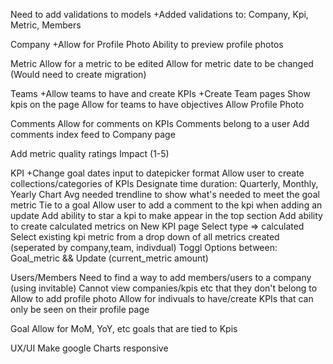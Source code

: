 Need to add validations to models
	+Added validations to: Company, Kpi, Metric, Members

Company
	+Allow for Profile Photo
	Ability to preview profile photos

Metric
	Allow for a metric to be edited
	Allow for metric date to be changed (Would need to create migration)

Teams
	+Allow teams to have and create KPIs
	+Create Team pages
	Show kpis on the page
	Allow for teams to have objectives
	Allow Profile Photo


Comments
	Allow for comments on KPIs
	Comments belong to a user
	Add comments index feed to Company page

Add metric quality ratings
	Impact (1-5)

KPI
	+Change goal dates input to datepicker format
	Allow user to create collections/categories of KPIs
	Designate time duration: Quarterly, Monthly, Yearly
	Chart Avg needed trendline to show what's needed to meet the goal metric
	Tie to a goal
	Allow user to add a comment to the kpi when adding an update
	Add ability to star a kpi to make appear in the top section
	Add ability to create calculated metrics on New KPI page
		Select type => calculated 
			Select existing kpi metric from a drop down of all metrics created (seperated by company,team, indivdual)
				Toggl Options between: Goal_metric && Update (current_metric amount)

Users/Members
	Need to find a way to add members/users to a company (using invitable)
	Cannot view companies/kpis etc that they don't belong to
	Allow to add profile photo
	Allow for indivuals to have/create KPIs that can only be seen on their profile page

Goal
		Allow for MoM, YoY, etc goals that are tied to Kpis

UX/UI
	Make google Charts responsive